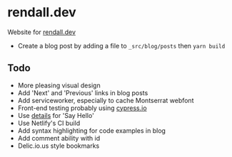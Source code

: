 # rendall.dev

Website for [rendall.dev](https://rendall.dev)

- Create a blog post by adding a file to `_src/blog/posts` then `yarn build`

## Todo

- More pleasing visual design
- Add 'Next' and 'Previous' links in blog posts
- Add serviceworker, especially to cache Montserrat webfont
- Front-end testing probably using [cypress.io](https://www.cypress.io/)
- Use [details](https://github.github.io/details-dialog-element/index.html) for 'Say Hello'
- Use Netlify's CI build
- Add syntax highlighting for code examples in blog
- Add comment ability with id
- Delic.io.us style bookmarks